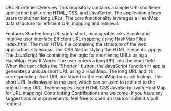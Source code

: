 URL Shortener
Overview
This repository contains a simple URL shortener application built using HTML, CSS, and JavaScript. The application allows users to shorten long URLs. The core functionality leverages a HashMap data structure for efficient URL mapping and retrieval.

Features
Shorten long URLs into short, manageable links
Simple and intuitive user interface
Efficient URL mapping using HashMap
Files
index.html: The main HTML file containing the structure of the web application.
styles.css: The CSS file for styling the HTML elements.
app.js: The JavaScript file containing the logic for shortening URLs using a HashMap.
How It Works
The user enters a long URL into the input field.
When the user clicks the "Shorten" button, the JavaScript function in app.js generates a unique short URL using a HashMap.
The long URL and its corresponding short URL are stored in the HashMap for quick lookup.
The short URL is displayed to the user, which can be used to redirect to the original long URL.
Technologies Used
HTML
CSS
JavaScript (with HashMap for URL mapping)
Contributing
Contributions are welcome! If you have any suggestions or improvements, feel free to open an issue or submit a pull request.
